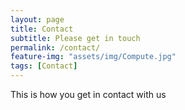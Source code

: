 ```yaml
---
layout: page
title: Contact
subtitle: Please get in touch
permalink: /contact/
feature-img: "assets/img/Compute.jpg"
tags: [Contact]
---
```


This is how you get in contact with us
